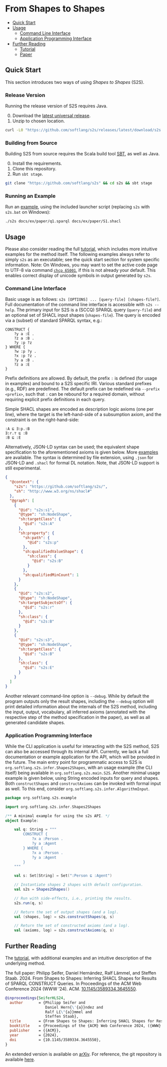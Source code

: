 # From Shapes to Shapes

- [Quick Start](#quick-start)
- [Usage](#usage)
   - [Command Line Interface](#command-line-interface)
   - [Application Programming Interface](#application-programming-interface)
- [Further Reading](#further-reading)
  - [Tutorial](docs/README.md)
  - [Paper](https://doi.org/10.1145/3589334.3645550)

## Quick Start

This section introduces two ways of using *Shapes to Shapes* (S2S).

### Release Version

Running the release version of S2S requires Java.

0. Download the [latest universal release](https://github.com/softlang/s2s/releases/latest/download/s2s.zip).
1. Unzip to chosen location.

```sh
curl -L0 "https://github.com/softlang/s2s/releases/latest/download/s2s.zip" --output "s2s.zip" && unzip s2s.zip && cd s2s
```

### Building from Source

Building S2S from source requires the Scala build tool [SBT](https://www.scala-sbt.org/), as well as Java.

0. Install the requirements.
1. Clone this repository.
2. Run `sbt stage`.

```sh
git clone "https://github.com/softlang/s2s" && cd s2s && sbt stage
```

### Running an Example

Run an [example](docs/ex/paper), using the included launcher script (replacing `s2s` with `s2s.bat` on Windows):

```sh
./s2s docs/ex/paper/q1.sparql docs/ex/paper/S1.shacl
```

## Usage

Please also consider reading the full [tutorial](docs/README.md), which includes more intuitive examples for the method itself. The following examples always refer to simply `s2s` as an executable; see the quick start section for system specific information. Note: On Windows, you may want to set the active code page to UTF-8 via command [`chcp 65001`](https://learn.microsoft.com/en-us/windows-server/administration/windows-commands/chcp), if this is not already your default. This enables correct display of unicode symbols in output generated by `s2s`.

### Command Line Interface

Basic usage is as follows: `s2s [OPTIONS] ... [query-file] [shapes-file?]`. Full documentation of the command line interface is accessible with `s2s --help`. The primary input for S2S is a (SCCQ) SPARQL query (`query-file`) and an optional set of SHACL input shapes (`shapes-file`). The query is encoded via a (subset) of standard SPARQL syntax, e.g.:

```sparql
CONSTRUCT {
    ?y a :E .
    ?z a :B .
    ?y :p ?z
} WHERE {
    ?w :p ?y .
    ?x :p ?z .
    ?y a :B .
    ?z a :E
}
```

Prefix definitions are allowed. By default, the prefix `:` is defined (for usage in examples) and bound to a S2S specific IRI. Various standard prefixes (e.g., RDF) are predefined. The default prefix can be redefined via `--prefix <prefix>`, such that `:` can be rebound for a required domain, without requiring explicit prefix definitions in each query.

Simple SHACL shapes are encoded as description logic axioms (one per line), where the target is the left-hand-side of a subsumption axiom, and the constraint is on the right-hand-side:

```
:A ⊑ ∃:p.:B
∃:r.⊤ ⊑ :B
:B ⊑ :E
```

Alternatively, JSON-LD syntax can be used; the equivalent shape specification to the aforementioned axioms is given below. More [examples](docs/ex) are available. The syntax is determined by file extension, using `.json` for JSON-LD and `.shacl` for formal DL notation. Note, that JSON-LD support is still experimental.

```json
{
  "@context": {
    "s2s": "https://github.com/softlang/s2s/",
    "sh": "http://www.w3.org/ns/shacl#"
  },
  "@graph": [
    {
      "@id": "s2s:s1",
      "@type": "sh:NodeShape",
      "sh:targetClass": {
        "@id": "s2s:A"
      },
      "sh:property": {
        "sh:path": {
          "@id": "s2s:p"
        },
        "sh:qualifiedValueShape": {
          "sh:class": {
            "@id": "s2s:B"
          }
        },
        "sh:qualifiedMinCount": 1
      }
    },
    {
      "@id": "s2s:s2",
      "@type": "sh:NodeShape",
      "sh:targetSubjectsOf": {
        "@id": "s2s:r"
      },
      "sh:class": {
        "@id": "s2s:B"
      }
    },
    {
      "@id": "s2s:s3",
      "@type": "sh:NodeShape",
      "sh:targetClass": {
        "@id": "s2s:B"
      },
      "sh:class": {
        "@id": "s2s:E"
      }
    }
  ]
}
```

Another relevant command-line option is `--debug`. While by default the program outputs only the result shapes, including the `--debug` option will print detailed information about the internals of the S2S method, including the input, output, vocabulary, all inferred axioms (annotated with the respective step of the method specification in the paper), as well as all generated candidate shapes.

### Application Programming Interface

While the CLI application is useful for interacting with the S2S method, S2S can also be accessed through its internal API. Currently, we lack a full documentation or example application for the API, which will be provided in the future. The main entry point for programmatic access to S2S is `org.softlang.s2s.infer.Shapes2Shapes`, with an usage example (the CLI itself) being available in `org.softlang.s2s.main.S2S`. Another minimal usage example is given below, using String encoded inputs for query and shapes. Both `constructShapes` and `constructAxioms` can be invoked with formal input as well. To this end, consider `org.softlang.s2s.infer.AlgorithmInput`.

```scala
package org.softlang.s2s.example

import org.softlang.s2s.infer.Shapes2Shapes

/** A minimal example for using the s2s API. */
object Example:

    val q: String = """
        CONSTRUCT {
            ?x a :Person .
            ?y a :Agent
        } WHERE {
            ?x a :Person .
            ?y a :Agent
        }
    """

    val s: Set[String] = Set(":Person ⊑ :Agent")

    // Instantiate shapes 2 shapes with default configuration. 
    val s2s = Shapes2Shapes()

    // Run with side-effects, i.e., printing the results.
    s2s.run(q, s)

    // Return the set of output shapes (and a log).
    val (shapes, log) = s2s.constructShapes(q, s)

    // Return the set of constructed axioms (and a log).
    val (axioms, log) = s2s.constructAxioms(q, s)

```

## Further Reading

The [tutorial](docs/README.md), with additional examples and an intuitive description of the underlying method.

The full paper: Philipp Seifer, Daniel Hernández, Ralf Lämmel, and Steffen Staab. 2024. From Shapes to Shapes: Inferring SHACL Shapes for Results of SPARQL CONSTRUCT Queries. In Proceedings of the ACM Web Conference 2024 (WWW ’24). ACM. [10.1145/3589334.3645550](https://doi.org/10.1145/3589334.3645550).

```BibTeX
@inproceedings{SeiferHLS24,
  author       = {Philipp Seifer and
                  Daniel Hern{\'{a}}ndez and
                  Ralf L{\"{a}}mmel and
                  Steffen Staab},
  title        = {From Shapes to Shapes: Inferring SHACL Shapes for Results of SPARQL CONSTRUCT Queries},
  booktitle    = {Proceedings of the {ACM} Web Conference 2024, ({WWW} '24)},
  publisher    = {{ACM}},
  year         = {2024},
  doi          = {10.1145/3589334.3645550},
}
```

An extended version is available on [arXiv](https://arxiv.org). For reference, the git repository is available [here](https://github.com/softlang/s2s).

